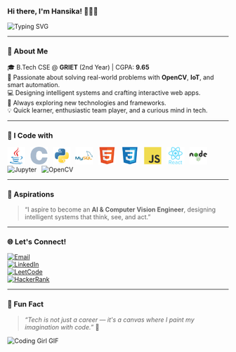 ### Hi there, I'm Hansika! 👩‍💻🌟

![Typing SVG](https://readme-typing-svg.herokuapp.com?font=Orbitron&size=22&color=%23F78DA7&center=true&vCenter=true&multiline=true&width=700&height=120&lines=Aspiring+AI+%7C+Computer+Vision+Engineer;OpenCV+%7C+Full+Stack+Developer;Curious+Mind+on+a+Tech+Adventure!+🚀)

---

### 🚀 About Me

🎓 B.Tech CSE @ **GRIET** (2nd Year) | CGPA: **9.65**  
🧠 Passionate about solving real-world problems with **OpenCV**, **IoT**, and smart automation.  
💻 Designing intelligent systems and crafting interactive web apps.  
🌱 Always exploring new technologies and frameworks.  
💡 Quick learner, enthusiastic team player, and a curious mind in tech.

---

### 🔧 I Code with

<div align="left">
  <img src="https://raw.githubusercontent.com/devicons/devicon/master/icons/java/java-original.svg" height="40" alt="Java" title="Java" /> &nbsp;
  <img src="https://raw.githubusercontent.com/devicons/devicon/master/icons/c/c-original.svg" height="40" alt="C" title="C" /> &nbsp;
  <img src="https://raw.githubusercontent.com/devicons/devicon/master/icons/python/python-original.svg" height="40" alt="Python" title="Python" /> &nbsp;
  <img src="https://raw.githubusercontent.com/devicons/devicon/master/icons/mysql/mysql-original-wordmark.svg" height="40" alt="MySQL" title="MySQL" /> &nbsp;
  <img src="https://raw.githubusercontent.com/devicons/devicon/master/icons/html5/html5-original.svg" height="40" alt="HTML" title="HTML" /> &nbsp;
  <img src="https://raw.githubusercontent.com/devicons/devicon/master/icons/css3/css3-original.svg" height="40" alt="CSS" title="CSS" /> &nbsp;
  <img src="https://raw.githubusercontent.com/devicons/devicon/master/icons/javascript/javascript-original.svg" height="40" alt="JavaScript" title="JavaScript" /> &nbsp;
  <img src="https://raw.githubusercontent.com/devicons/devicon/master/icons/react/react-original-wordmark.svg" height="40" alt="React" title="React" /> &nbsp;
  <img src="https://raw.githubusercontent.com/devicons/devicon/master/icons/nodejs/nodejs-original-wordmark.svg" height="40" alt="Node.js" title="Node.js" /> &nbsp;
  <img src="https://upload.wikimedia.org/wikipedia/commons/3/38/Jupyter_logo.svg" height="40" alt="Jupyter" title="Jupyter" /> &nbsp;
  <img src="https://www.vectorlogo.zone/logos/opencv/opencv-icon.svg" height="40" alt="OpenCV" title="OpenCV" /> &nbsp;
</div>

---

### 🌈 Aspirations

> “I aspire to become an **AI & Computer Vision Engineer**, designing intelligent systems that think, see, and act.”

---

### 🌐 Let's Connect!

[![Email](https://img.shields.io/badge/Gmail-D14836?style=for-the-badge&logo=gmail&logoColor=white)](mailto:bingihansika23@gmail.com)  
[![LinkedIn](https://img.shields.io/badge/LinkedIn-blue?style=for-the-badge&logo=linkedin&logoColor=white)](https://www.linkedin.com/in/hansika-bingi-42615133b/)  
[![LeetCode](https://img.shields.io/badge/LeetCode-FFA116?style=for-the-badge&logo=leetcode&logoColor=black)](https://leetcode.com/u/hansika_2395/)  
[![HackerRank](https://img.shields.io/badge/HackerRank-2EC866?style=for-the-badge&logo=HackerRank&logoColor=white)](https://www.hackerrank.com/profile/bingihansika23)

---

### 🎨 Fun Fact  
> *“Tech is not just a career — it's a canvas where I paint my imagination with code.”* 🎨

![Coding Girl GIF](https://media.giphy.com/media/3ohs7KViFq0cM4nUcw/giphy.gif)
